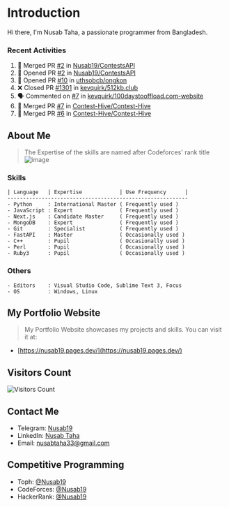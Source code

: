 # Introduction

Hi there, I'm Nusab Taha, a passionate programmer from Bangladesh.

### Recent Activities
<!--START_SECTION:activity-->
1. 🎉 Merged PR [#2](https://github.com/Nusab19/ContestsAPI/pull/2) in [Nusab19/ContestsAPI](https://github.com/Nusab19/ContestsAPI)
2. 💪 Opened PR [#2](https://github.com/Nusab19/ContestsAPI/pull/2) in [Nusab19/ContestsAPI](https://github.com/Nusab19/ContestsAPI)
3. 💪 Opened PR [#10](https://github.com/uthsobcb/ongkon/pull/10) in [uthsobcb/ongkon](https://github.com/uthsobcb/ongkon)
4. ❌ Closed PR [#1301](https://github.com/kevquirk/512kb.club/pull/1301) in [kevquirk/512kb.club](https://github.com/kevquirk/512kb.club)
5. 🗣 Commented on [#7](https://github.com/kevquirk/100daystooffload.com-website/pull/7#issuecomment-1747500699) in [kevquirk/100daystooffload.com-website](https://github.com/kevquirk/100daystooffload.com-website)
6. 🎉 Merged PR [#7](https://github.com/Contest-Hive/Contest-Hive/pull/7) in [Contest-Hive/Contest-Hive](https://github.com/Contest-Hive/Contest-Hive)
7. 🎉 Merged PR [#6](https://github.com/Contest-Hive/Contest-Hive/pull/6) in [Contest-Hive/Contest-Hive](https://github.com/Contest-Hive/Contest-Hive)
<!--END_SECTION:activity-->
## About Me

> The Expertise of the skills are named after Codeforces' rank title
![image](https://github.com/Nusab19/Nusab19/assets/85403795/5cbfeec4-a3de-4dcd-b5d2-4915805b8d87)

### Skills
```text
| Language   | Expertise            | Use Frequency      | 
----------------------------------------------------------
- Python     : International Master ( Frequently used )
- JavaScript : Expert               ( Frequently used )
- Next.js    : Candidate Master     ( Frequently used )
- MongoDB    : Expert               ( Frequently used )
- Git        : Specialist           ( Frequently used )
- FastAPI    : Master               ( Occasionally used )
- C++        : Pupil                ( Occasionally used )
- Perl       : Pupil                ( Occasionally used )
- Ruby3      : Pupil                ( Occasionally used )
```

### Others
```
- Editors    : Visual Studio Code, Sublime Text 3, Focus
- OS         : Windows, Linux
```


## My Portfolio Website
> My Portfolio Website showcases my projects and skills. You can visit it at:
- [https://nusab19.pages.dev/](https://nusab19.pages.dev/)


## Visitors Count
![Visitors Count](https://profile-counter.glitch.me/Nusab19/count.svg)

## Contact Me
- Telegram: [Nusab19](https://t.me/Nusab19)
- LinkedIn: [Nusab Taha](https://www.linkedin.com/in/nusabtaha)
- Email: [nusabtaha33@gmail.com](mailto:nusabtaha33@gmail.com?subject=Contact%20from%20GitHub%20Readme&body=Hello%20Nusab,%0D%0A%0D%0AI%20found%20your%20GitHub%20repository%20and%20would%20like%20to%20connect%20with%20you.%0D%0A%0D%0ARegards,%0D%0A[Your%20Name])

## Competitive Programming
- Toph: [@Nusab19](https://toph.co/u/Nusab19)
- CodeForces: [@Nusab19](https://codeforces.com/profile/Nusab19)
- HackerRank: [@Nusab19](https://www.hackerrank.com/Nusab19)
